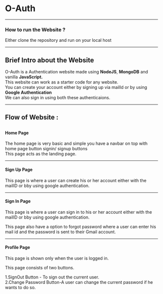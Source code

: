 <h1>O-Auth</h1>
<hr>
<h3> How to run the Website ?</h3>
<p>Either clone the repository and run on your local host</p>
<hr>
<h2> Brief Intro about the Website</h2>
<p>
O-Auth is a Authentication website made using <b>NodeJS</b>, <b>MongoDB</b> and vanilla <b>JavaScript.</b><br> This website can work as a starter code for any website.<br>You can create your account either by signing up via mailId or by using <b>Google Authentication</b> <br>
We can also sign in using both these authenticaions.
</p>
<hr>
<h2> Flow of Website : <h2>
<h4>
Home Page
</h4>
<p>
The home page is very basic and simple you have a  navbar on top with home page button signin/ signup buttons<br>
This page acts as the landing page.
</p>
<hr>
<h4>
Sign Up Page
</h4>
<p>
This page is where a user can create his or her account either with the mailID or bby using google authentication.
</p>
<hr>
<h4>
Sign In Page
</h4>
<p>
This page is where a user can sign in to his or her account either with the mailID or bby using google authentication.
<p>This page also have a option to forgot password where a user can enter his mail id and the password is sent to their Gmail account.</p>
</p>
<hr>
<h4>
Profile Page
</h4>
<p>
This page is shown only when the user is logged in.
<p>This page consists of two buttons.</p>
1.SignOut Button - To sign out the current user.<br>
2.Change Password Button-A user can change the current password if he wants to do so.<br>
</p>

</p>
